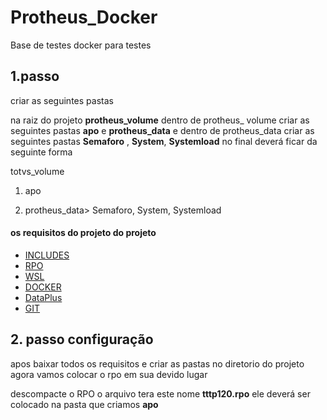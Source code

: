 # Protheus_Docker
Base de testes docker para testes

## 1.passo

criar as seguintes pastas 

na raiz do projeto **protheus_volume** dentro de protheus_ volume criar as seguintes pastas **apo** e **protheus_data**
e dentro de protheus_data criar as seguintes pastas **Semaforo** , **System**, **Systemload** no final deverá ficar da seguinte forma

totvs_volume
1. apo
 
2. protheus_data> Semaforo, System, Systemload 


####  os requisitos do projeto do projeto 

 * [INCLUDES](https://drive.google.com/file/d/1o8ImkYeScKMo0-mB5Lv5282KaXy293Je/view?usp=sharing)
 * [RPO](https://drive.google.com/file/d/1k3HtR_8sS-SAg2O6ABfJVILQwRVlVTzi/view?usp=sharing)
 * [WSL](https://docs.microsoft.com/pt-br/windows/wsl/install-win10)
 * [DOCKER](https://www.docker.com/products/docker-desktop)
 * [DataPlus](https://tableplus.com/windows)
 * [GIT](https://git-scm.com/downloads) 

## 2. passo configuração

apos baixar todos os requisitos e criar as pastas no diretorio do projeto agora vamos colocar o rpo em sua devido lugar

descompacte o RPO o arquivo tera este nome **tttp120.rpo** ele deverá ser colocado na pasta que criamos **apo**






